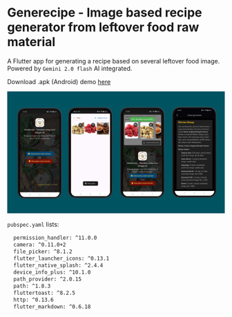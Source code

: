 # Generecipe - Image based recipe generator from leftover food raw material

A Flutter app for generating a recipe based on several leftover food image. Powered by `Gemini 2.0 flash` AI integrated.

Download .apk (Android) demo [here](https://github.com/mikkelofficial7/flutter-recipe-generator/raw/refs/heads/main/demo-testing.apk)

<img src="https://github.com/mikkelofficial7/flutter-recipe-generator/blob/main/demo.png" alt="Project screenshot" width="700" />

`pubspec.yaml` lists:
```
  permission_handler: ^11.0.0
  camera: ^0.11.0+2
  file_picker: ^8.1.2
  flutter_launcher_icons: ^0.13.1
  flutter_native_splash: ^2.4.4
  device_info_plus: ^10.1.0
  path_provider: ^2.0.15
  path: ^1.8.3
  fluttertoast: ^8.2.5
  http: ^0.13.6 
  flutter_markdown: ^0.6.18
```
